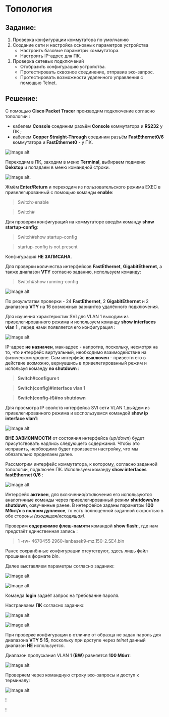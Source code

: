 # Топология     
## Задание:

 1. Проверка конфигурации коммутатора по умолчанию
 2. Создание сети и настройка основных параметров устройства
    *	Настроить базовые параметры коммутатора.
    *	Настроить IP-адрес для ПК.
 3. Проверка сетевых подключений
    *   Отобразить конфигурацию устройства.
    *   Протестировать сквозное соединение, отправив эхо-запрос.
    *   Протестировать возможности удаленного управления с помощью Telnet.
      
## Решение:

С помощью **Cisco Packet Tracer** производим подключение согласно топологии : 

  * кабелем **Console** соединим разъём **Console** коммутатора и **RS232** у ПК ;
  * кабелем **Copper Straight-Through** соединим разъём **FastEthernet0/6** коммутатора и **FastEthernet0** - у ПК.


![Image alt](https://github.com/shawncaurney/shawncaurneyrepository/blob/main/labs/issue/%D1%82%D0%BE%D0%BF%D0%BE%D0%BB%D0%BE%D0%B3%D0%B8%D1%8F%20cpt.jpg)

Переходим в ПК, заходим в меню **Terminal**, выбираем подменю **Dekstop** и попадаем в меню командной строки.

![Image alt](https://github.com/shawncaurney/shawncaurneyrepository/blob/main/labs/issue/%D1%82%D0%B5%D1%80%D0%BC%D0%B8%D0%BD%D0%B0%D0%BB%20.jpg).

Жмём **Enter/Return** и переходим из пользовательского режима EXEC в привелегированный c помощью команды **enable**:

>Switch>enable 

>Switch#

Для проверки конфигураций на коммутаторе введём команду **show startup-config**:

>Switch#show startup-config

>startup-config is not present

Конфигурация **НЕ ЗАПИСАНА**.

Для проверки количества интерфейсов **FastEthernet**, **GigabitEthernet**, а также диапазон **VTY** согласно заданию, используем команду: 

>Switch#show running-config

![Image alt](https://github.com/shawncaurney/shawncaurneyrepository/blob/main/labs/issue/%D1%80%D0%B0%D0%BD%D0%BD%D0%B8%D0%BD%D0%B3%20%D0%BA%D0%BE%D0%BD%D1%84%D0%B8%D0%B3.jpg)

По результатам проверки - 24 **FastEthernet**, 2 **GigabitEthernet** и 2 диапазона **VTY** на 16 возможных вариантов удалённого подключения.

Для изучения характеристик SVI для VLAN 1 выходим из привелегированного режима и используем команду **show interfaces vlan 1** , перед нами появляется его конфигурация : 

![Image alt](https://github.com/shawncaurney/shawncaurneyrepository/blob/main/labs/issue/interface%20vlan%201.jpg)

IP-адрес **не назначен**, мак-адрес - напротив, поскольку, несмотря на то, что интерфейс виртуальный, необходимо взаимодействие на физическом уровне. Сам интерфейс **выключен** - привести его в действие возможно, вернувшись в привелегированный режим и используя команду **no shutdown** :

>**Switch#configure t**

>**Switch(config)#interface vlan 1**

>**Switch(config-if)#no shutdown**

Для просмотра IP свойств интерфейса SVI сети VLAN 1,выйдем из привелегированного режима и воспользуемся командой **show ip interface vlan1**:

![Image alt](https://github.com/shawncaurney/shawncaurneyrepository/blob/main/labs/issue/ip%20interface%20vlan%201.jpg)

**ВНЕ ЗАВИСИМОСТИ** от состояния интерфейса (*up/down*) будет присутствовать надпись следующего содержания. Чтобы это исправить, необходимо будет произвести настройку, что мы обязательно проделаем далее.

Рассмотрим интерфейс коммутатора, к которому, согласно заданной топологии, подключён ПК. Используем команду **show interfaces fastEthernet 0/6** :

![Image alt](https://github.com/shawncaurney/shawncaurneyrepository/blob/main/labs/issue/f06.jpg)

Интерфейс **активен**, для включения/отключения его используются аналогичные команды через привелегированный режим **shutdown/no shutdown**, озвученные ранее. В интерфейсе заданы параметры **100 Мбит/c в полном дуплексе**, то есть полноценной заданной скоростью в обе стороны *(входящая/исходящая)*.

Проверим **содержимое флеш-памяти** командой **show flash:**, где нам предстаёт единственная запись :

>1  -rw-     4670455          <no date>  2960-lanbasek9-mz.150-2.SE4.bin

Ранее сохранённые конфигурации отсутствуют, здесь лишь файл прошивки в формате *bin*.

Далее выставляем параметры согласно заданию: 

![Image alt](https://github.com/shawncaurney/shawncaurneyrepository/blob/main/labs/issue/%D1%81%D0%B2%D0%B8%D1%82%D1%87%20%D0%B1%D0%B0%D0%B7%D0%B0.jpg)

![Image alt](https://github.com/shawncaurney/shawncaurneyrepository/blob/main/labs/issue/%D0%B4%D0%BE%D0%BF%D0%BD%D0%B0%D1%81%D1%82%D1%80%D0%BE%D0%B9%D0%BA%D0%B8%20%D1%82%D0%B5%D1%80%D0%BC%D0%B8%D0%BD%D0%B0%D0%BB%D0%B0.jpg)

Команда **login** задаёт запрос на требование пароля.

Настраиваем **ПК** согласно заданию:

![Image alt](https://github.com/shawncaurney/shawncaurneyrepository/blob/main/labs/issue/%D0%B8%D0%BC%D1%8F%20%D0%BF%D0%BA.jpg)

![Image alt](https://github.com/shawncaurney/shawncaurneyrepository/blob/main/labs/issue/%D0%BF%D0%B0%D1%80%D0%B0%D0%BC%D0%B5%D1%82%D1%80%D1%8B%20%D0%BF%D0%BA.jpg)

При проверке конфигурации в отличие от образца не задан пароль для диапазона **VTY 5 15**, поскольку при доступе через *telnet* данный диапазон **НЕ** используется.

Диапазон пропускания VLAN 1 **(BW)** равняется **100 Мбит**:

![Image alt](https://github.com/shawncaurney/shawncaurneyrepository/blob/main/labs/issue/%D0%B2%D0%BB%D0%B0%D0%BD%201.jpg)

Проверяем через командную строку эхо-запросы и доступ к терминалу: 

![Image alt](https://github.com/shawncaurney/shawncaurneyrepository/blob/main/labs/issue/%D1%8D%D1%85%D0%BE%20%D0%B7%D0%B0%D0%BF%D1%80%D0%BE%D1%81%D1%8B%20%D0%B8%20%D0%B4%D0%BE%D1%81%D1%82%D1%83%D0%BF.jpg)

 !

 !